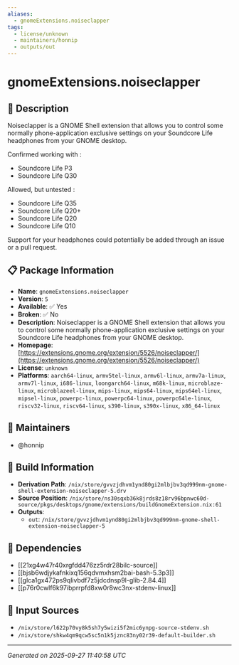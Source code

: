 ```yaml
---
aliases:
  - gnomeExtensions.noiseclapper
tags:
  - license/unknown
  - maintainers/honnip
  - outputs/out
---
```


# gnomeExtensions.noiseclapper

## 📝 Description

Noiseclapper is a GNOME Shell extension that allows you to control some normally phone-application exclusive settings on your Soundcore Life headphones from your GNOME desktop.

Confirmed working with :
 - Soundcore Life P3
 - Soundcore Life Q30

Allowed, but untested :
 - Soundcore Life Q35
 - Soundcore Life Q20+
 - Soundcore Life Q20
 - Soundcore Life Q10

Support for your headphones could potentially be added through an issue or a pull request.

## 📋 Package Information

- **Name**: `gnomeExtensions.noiseclapper`
- **Version**: `5`
- **Available**: ✅ Yes
- **Broken**: ✅ No
- **Description**: Noiseclapper is a GNOME Shell extension that allows you to control some normally phone-application exclusive settings on your Soundcore Life headphones from your GNOME desktop.
- **Homepage**: [https://extensions.gnome.org/extension/5526/noiseclapper/](https://extensions.gnome.org/extension/5526/noiseclapper/)
- **License**: `unknown`
- **Platforms**: `aarch64-linux`, `armv5tel-linux`, `armv6l-linux`, `armv7a-linux`, `armv7l-linux`, `i686-linux`, `loongarch64-linux`, `m68k-linux`, `microblaze-linux`, `microblazeel-linux`, `mips-linux`, `mips64-linux`, `mips64el-linux`, `mipsel-linux`, `powerpc-linux`, `powerpc64-linux`, `powerpc64le-linux`, `riscv32-linux`, `riscv64-linux`, `s390-linux`, `s390x-linux`, `x86_64-linux`
## 👥 Maintainers

- @honnip


## 🔧 Build Information

- **Derivation Path**: `/nix/store/gvvzjdhvm1ynd80gi2mlbjbv3qd999nm-gnome-shell-extension-noiseclapper-5.drv`
- **Source Position**: `/nix/store/ns30sqxb36k8jrds8z18rv96bpnwc60d-source/pkgs/desktops/gnome/extensions/buildGnomeExtension.nix:61`
- **Outputs**:
  - `out`:  `/nix/store/gvvzjdhvm1ynd80gi2mlbjbv3qd999nm-gnome-shell-extension-noiseclapper-5`

## 🔗 Dependencies

- [[21xg4w47r40xrgfdd476zz5rdr28bilc-source]]
- [[bjsb6wdjykafnkixq156qdvmxhsm2bai-bash-5.3p3]]
- [[glca1gx472ps9qlivbdf7z5jdcdnsp9l-glib-2.84.4]]
- [[p76r0cwlf6k97ibprrpfd8xw0r8wc3nx-stdenv-linux]]

## 📁 Input Sources

- `/nix/store/l622p70vy8k5sh7y5wizi5f2mic6ynpg-source-stdenv.sh`
- `/nix/store/shkw4qm9qcw5sc5n1k5jznc83ny02r39-default-builder.sh`

---
*Generated on 2025-09-27 11:40:58 UTC*
